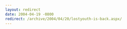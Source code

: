 ```yaml
---
layout: redirect
date: 2004-04-19 -0800
redirect: /archive/2004/04/20/lostyouth-is-back.aspx/
---
```

